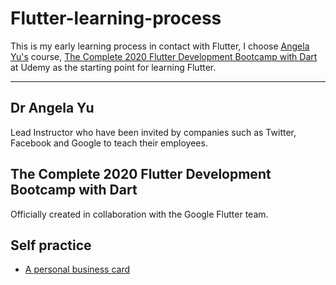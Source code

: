 # Flutter-learning-process

This is my early learning process in contact with Flutter, I choose [Angela Yu's](https://www.udemy.com/user/4b4368a3-b5c8-4529-aa65-2056ec31f37e/) course, [The Complete 2020 Flutter Development Bootcamp with Dart](https://www.udemy.com/course/flutter-bootcamp-with-dart/#instructor-1) at Udemy as the starting point for learning Flutter.
***


## Dr Angela Yu

Lead Instructor who have been invited by companies such as Twitter, Facebook and Google to teach their employees.


## The Complete 2020 Flutter Development Bootcamp with Dart

Officially created in collaboration with the Google Flutter team.


## Self practice

* [A personal business card](https://github.com/roger7904/Flutter-learning-process/tree/main/mycard_flutter)
